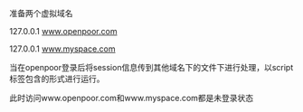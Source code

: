 准备两个虚拟域名

127.0.0.1  www.openpoor.com

127.0.0.1  www.myspace.com

当在openpoor登录后将session信息传到其他域名下的文件下进行处理，以script标签包含的形式进行运行。


此时访问www.openpoor.com和www.myspace.com都是未登录状态